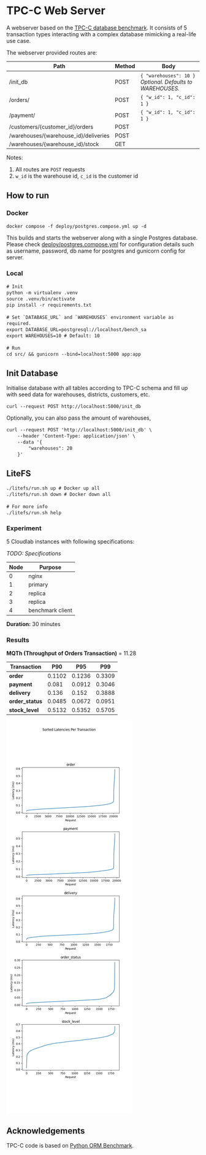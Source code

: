 # TPC-C Web Server

A webserver based on the [TPC-C database benchmark](https://www.tpc.org/tpcc/default5.asp). It consists of 5 transaction
types interacting with a complex database mimicking a real-life use case.

The webserver provided routes are:

| Path                                  | Method | Body                                                            |
|---------------------------------------|--------|-----------------------------------------------------------------|
| /init_db    	                         | POST   | `{ "warehouses": 10 }`<br>_Optional. Defaults to WAREHOUSES._ 	 |
| /orders/                              | POST   | `{ "w_id": 1, "c_id": 1 }`                                      |
| /payment/                             | POST   | `{ "w_id": 1, "c_id": 1 }`                                      |
| /customers/{customer_id}/orders       | POST   |                                                                 |
| /warehouses/{warehouse_id}/deliveries | POST   |                                                                 |
| /warehouses/{warehouse_id}/stock      | GET    |                                                                 |

Notes:

1. All routes are `POST` requests
2. `w_id` is the warehouse id, `c_id` is the customer id

## How to run

### Docker

```shell
docker compose -f deploy/postgres.compose.yml up -d
```

This builds and starts the webserver along with a single Postgres database. Please
check [deploy/postgres.compose.yml](deploy/postgres.compose.yml) for configuration details such as username, password,
db name for postgres and gunicorn config for server.

### Local

```shell
# Init
python -m virtualenv .venv
source .venv/bin/activate
pip install -r requirements.txt

# Set `DATABASE_URL` and `WAREHOUSES` environment variable as required.
export DATABASE_URL=postgresql://localhost/bench_sa
export WAREHOUSES=10 # Default: 10 

# Run
cd src/ && gunicorn --bind=localhost:5000 app:app
```

## Init Database

Initialise database with all tables according to TPC-C schema and fill up with seed data for warehouses, districts,
customers, etc.

```shell
curl --request POST http://localhost:5000/init_db
```

Optionally, you can also pass the amount of warehouses,

```shell
curl --request POST 'http://localhost:5000/init_db' \
    --header 'Content-Type: application/json' \
    --data '{
        "warehouses": 20
    }'
```

## LiteFS

```shell
./litefs/run.sh up # Docker up all
./litefs/run.sh down # Docker down all

# For more info
./litefs/run.sh help
```

### Experiment

5 Cloudlab instances with following specifications:

_TODO: Specifications_

| **Node** | **Purpose**      |
|----------|------------------|
| 0        | nginx            |
| 1        | primary          |
| 2        | replica          |
| 3        | replica          |
| 4        | benchmark client |

**Duration:** 30 minutes

### Results

**MQTh (Throughput of Orders Transaction)** = 11.28

| **Transaction**  | **P90** | **P95** | **P99** |
|------------------|---------|---------|---------|
| **order**        | 0.1102  | 0.1236  | 0.3309  |
| **payment**      | 0.081   | 0.0912  | 0.3046  |
| **delivery**     | 0.136   | 0.152   | 0.3888  |
| **order_status** | 0.0485  | 0.0672  | 0.0951  |
| **stock_level**  | 0.5132  | 0.5352  | 0.5705  |

![Sorted Latencies Per Transaction](results/cloudlab_1800/sorted_latency.png)

## Acknowledgements

TPC-C code is based on [Python ORM Benchmark](https://github.com/DominovTut/Python_ORM_Benchmark/).